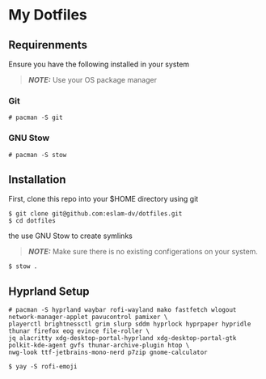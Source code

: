 # My Dotfiles

## Requirenments

Ensure you have the following installed in your system

> **_NOTE:_**
> Use your OS package manager

### Git

```
# pacman -S git
```

### GNU Stow

```
# pacman -S stow
```

## Installation

First, clone this repo into your $HOME directory using git

```
$ git clone git@github.com:eslam-dv/dotfiles.git 
$ cd dotfiles
```

the use GNU Stow to create symlinks

> **_NOTE:_**
> Make sure there is no existing configerations on your system.

```
$ stow .
```

## Hyprland Setup

```
# pacman -S hyprland waybar rofi-wayland mako fastfetch wlogout network-manager-applet pavucontrol pamixer \
playerctl brightnessctl grim slurp sddm hyprlock hyprpaper hypridle thunar firefox eog evince file-roller \
jq alacritty xdg-desktop-portal-hyprland xdg-desktop-portal-gtk polkit-kde-agent gvfs thunar-archive-plugin htop \
nwg-look ttf-jetbrains-mono-nerd p7zip gnome-calculator
```

```
$ yay -S rofi-emoji
```
